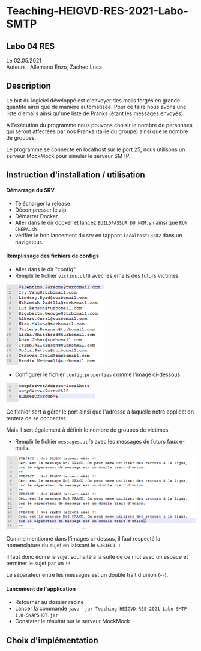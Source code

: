 # Teaching-HEIGVD-RES-2021-Labo-SMTP

## Labo 04 RES
Le 02.05.2021 \
Auteurs : Allemano Enzo, Zacheo Luca

## Description
Le but du logiciel développé est d'envoyer des mails forgés en grande quantité ainsi que de manière automatisée.
Pour ce faire nous avons une liste d'emails ainsi qu'une liste de Pranks (étant les messages envoyés).

A l'exécution du programme nous pouvons choisir le nombre de personnes qui seront affectées par nos Pranks (taille du groupe)
ainsi que le nombre de groupes.

Le programme se connecte en localhost sur le port 25, nous utilisons un serveur MockMock pour simuler le serveur SMTP.

## Instruction d'installation / utilisation
<h4> Démarrage du SRV </h4>

* Télécharger la release
* Décompresser le zip
* Démarrer Docker
* Aller dans le dir docker et lancez `BUILDPASSUR DU NOM.sh` ainsi que `RUN CHEPA.sh`
* vérifier le bon lancement du srv en tappant `localhost:8282` dans un navigateur.


<h4> Remplissage des fichiers de configs </h4>

* Aller dans le dir "config"
* Remplir le fichier `victims.utf8` avec les emails des futurs victimes

 ![victims](figures/victims.PNG)
* Configurer le fichier `config.properties` comme l'image ci-dessous

 ![properties](figures/properties.PNG)

Ce fichier sert à gérer le port ainsi que l'adresse à laquelle notre application tentera de se connecter.

Mais il sert également à définir le nombre de groupes de victimes.

* Remplir le fichier `messages.utf8` avec les messages de futurs faux e-mails.

![messages](figures/messages.PNG)

Comme mentionné dans l'images ci-dessus,
il faut respecté la nomenclature du sujet en laissant le `SUBJECT : ` 

Il faut donc écrire le sujet souhaité à la suite de ce mot avec un espace et terminer le sujet par un `!!`

Le séparateur entre les messages est un double trait d'union (--).

<h4> Lancement de l'application </h4>

* Retourner au dossier racine
* Lancer la commande `java -jar Teaching-HEIGVD-RES-2021-Labo-SMTP-1.0-SNAPSHOT.jar`
* Constater le résultat sur le serveur MockMock


## Choix d'implémentation

